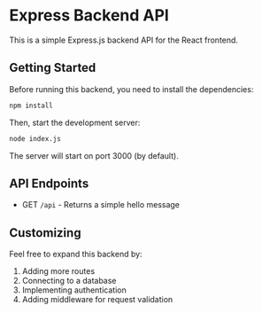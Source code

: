 # Express Backend API

This is a simple Express.js backend API for the React frontend.

## Getting Started

Before running this backend, you need to install the dependencies:

```bash
npm install
```

Then, start the development server:

```bash
node index.js
```

The server will start on port 3000 (by default).

## API Endpoints

- GET `/api` - Returns a simple hello message

## Customizing

Feel free to expand this backend by:

1. Adding more routes
2. Connecting to a database
3. Implementing authentication
4. Adding middleware for request validation 